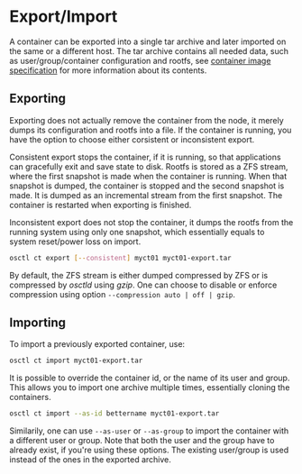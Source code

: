 # Export/Import
A container can be exported into a single tar archive and later imported
on the same or a different host. The tar archive contains all needed data,
such as user/group/container configuration and rootfs, see
[container image specification](../specifications/container-image.md) for more
information about its contents.

## Exporting
Exporting does not actually remove the container from the node, it merely
dumps its configuration and rootfs into a file. If the container is running,
you have the option to choose either corsistent or inconsistent export.

Consistent export stops the container, if it is running, so that applications
can gracefully exit and save state to disk. Rootfs is stored as a ZFS stream,
where the first snapshot is made when the container is running. When that
snapshot is dumped, the container is stopped and the second snapshot is made.
It is dumped as an incremental stream from the first snapshot. The container is
restarted when exporting is finished.

Inconsistent export does not stop the container, it dumps the rootfs from
the running system using only one snapshot, which essentially equals to system
reset/power loss on import.

```bash
osctl ct export [--consistent] myct01 myct01-export.tar
```

By default, the ZFS stream is either dumped compressed by ZFS or is compressed
by *osctld* using *gzip*. One can choose to disable or enforce compression
using option `--compression auto | off | gzip`.

## Importing
To import a previously exported container, use:

```bash
osctl ct import myct01-export.tar
```

It is possible to override the container id, or the name of its user and group.
This allows you to import one archive multiple times, essentially cloning
the containers.

```bash
osctl ct import --as-id bettername myct01-export.tar
```

Similarily, one can use `--as-user` or `--as-group` to import the container with
a different user or group. Note that both the user and the group have to already
exist, if you're using these options. The existing user/group is used instead of
the ones in the exported archive.
